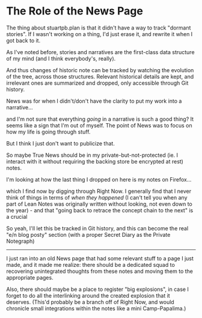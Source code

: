 # The Role of the News Page

The thing about stuartpb.plan is that it didn't have a way to track "dormant stories". If I wasn't working on a thing, I'd just erase it, and rewrite it when I got back to it.

As I've noted before, stories and narratives are the first-class data structure of my mind (and I think everybody's, really).

And thus changes of historic note can be tracked by watching the evolution of the tree, across those structures. Relevant historical details are kept, and irrelevant ones are summarized and dropped, only accessible through Git history.

News was for when I didn't/don't have the clarity to put my work into a narrative...

and I'm not sure that everything *going* in a narrative is such a good thing? It seems like a sign that I'm out of myself. The point of News was to focus on how my life is going through stuff.

But I think I just don't want to publicize that.

So maybe True News should be in my private-but-not-protected (ie. I interact with it without requiring the backing store be encrypted at rest) notes.

I'm looking at how the last thing I dropped on here is my notes on Firefox...

which I find now by digging through Right Now. I generally find that I never think of things in terms of *when they happened* (I can't tell you when any part of Lean Notes was originally written without looking, not even down to the year) - and that "going back to retrace the concept chain to the next" is a crucial

So yeah, I'll let this be tracked in Git history, and this can become the real "e/n blog posty" section (with a proper Secret Diary as the Private Notegraph)

---

I just ran into an old News page that had some relevant stuff to a page I just made, and it made me realize: there should be a dedicated squad to recovering unintegrated thoughts from these notes and moving them to the appropriate pages.

Also, there should maybe be a place to register "big explosions", in case I forget to do all the interlinking around the created explosion that it deserves. (This'd probably be a branch off of Right Now, and would chronicle small integrations within the notes like a mini Camp-Papalima.)
